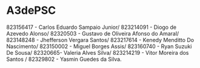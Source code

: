 # A3dePSC
823156417 - Carlos Eduardo Sampaio Junior/
823214091 - Diogo de Azevedo Alonso/
82320503 - Gustavo de Oliveira Afonso do Amaral/
823148248 - Jhefferson Vergara Santos/
823217614 - Kenedy Menditto Do Nascimento/
823150002 - Miguel Borges Assis/
823160740 - Ryan Suzuki De  Sousa/
82320665- Valeria Alves Silva/
823214219 - Vitor Moreira dos Santos /
82329802 - Yasmin Guedes da Silva.
